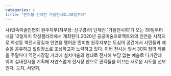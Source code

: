 ```yaml
---
categories: c
title: "민미협 단체전 가을전시회…30일부터"
---
```

사)민족미술인협회 원주지부(지부장: 신구경)의 단체전 &#39;가을전시회&#39;가 오는 30일부터 내달 12일까지 학성갤러리에서 개최된다.2020년 공공미술프로젝트와의 인연을 시작으로 학성동 역전시장길과 인연을 맺어온 민미협 원주지부는 도심의 공간에서 시민들과 예술을 공유하고 힐링장소로 조성하고자 노력하고 있다. 이번 전시는 앞서 30여 점의 작품을 주말마다 역전시장길 거리에 설치미술의 형태로 전시해 부담 없는 예술로 다가간데 이어 실내전시를 기획해 자연스럽게 전시장 안으로 관객들을 이끄는 새로운 시도를 선보인다. 도자, 서양화,